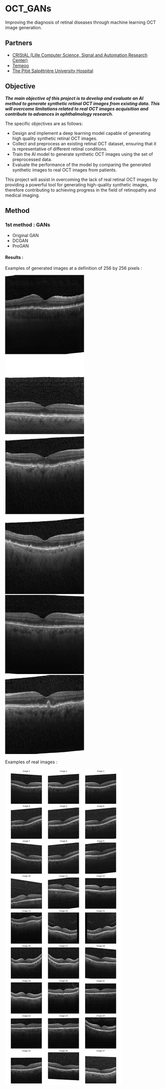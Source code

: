# OCT_GANs
Improving the diagnosis of retinal diseases through machine learning OCT image generation.

## Partners
- [CRIStAL (Lille Computer Science, Signal and Automation Research Center)](https://www.cristal.univ-lille.fr/spip.php?page=rubrique&id_rubrique=1) 
- [Temeoo](https://www.temeoo.fr/)
- [The Pitié Salpêtrière University Hospital](https://pitiesalpetriere.aphp.fr/hopital-universitaire-pitie-salpetriere/)

## Objective
***The main objective of this project is to develop and evaluate an AI method to 
generate synthetic retinal OCT images from existing data. This will overcome limitations 
related to real OCT images acquisition and contribute to advances in ophthalmology research.***

The specific objectives are as follows:
- Design and implement a deep learning model capable of generating
high quality synthetic retinal OCT images.
- Collect and preprocess an existing retinal OCT dataset, ensuring
that it is representative of different retinal conditions.
- Train the AI model to generate synthetic OCT images using the set of
preprocessed data.
- Evaluate the performance of the model by comparing the generated synthetic images
to real OCT images from patients.

This project will assist in overcoming the lack of real retinal OCT images by providing a
powerful tool for generating high-quality synthetic images, therefore contributing to achieving 
progress in the field of retinopathy and medical imaging.

## Method

### 1st method : GANs
- Original GAN
- DCGAN
- ProGAN
#### Results :
Examples of generated images at a definition of 256 by 256 pixels :

![example 1](/generated_images/v11/img_0.png)
![example 2](/generated_images/v11/img_6.png)
![example 3](/generated_images/v11/img_9.png)
![example 4](/generated_images/v11/img_10.png)
![example 5](/generated_images/v11/img_11.png)
![example 6](/generated_images/v11/img_14.png)

Examples of real images :

![example real](oct_drusen_sample.png)
